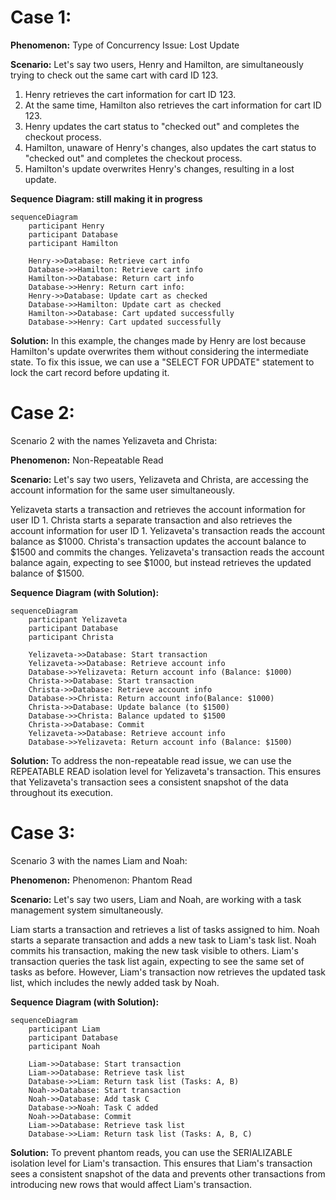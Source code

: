 # Case 1: 

**Phenomenon:**
Type of Concurrency Issue: Lost Update

**Scenario:** 
Let's say two users, Henry and Hamilton, are simultaneously trying to check out the same cart with card ID 123. 

1. Henry retrieves the cart information for cart ID 123.
2. At the same time, Hamilton also retrieves the cart information for cart ID 123.
3. Henry updates the cart status to "checked out" and completes the checkout process.
4. Hamilton, unaware of Henry's changes, also updates the cart status to "checked out" and completes the checkout process.
5. Hamilton's update overwrites Henry's changes, resulting in a lost update.

**Sequence Diagram: still making it in progress**
```mermaid
sequenceDiagram  
    participant Henry
    participant Database
    participant Hamilton

    Henry->>Database: Retrieve cart info
    Database->>Hamilton: Retrieve cart info
    Hamilton->>Database: Return cart info
    Database->>Henry: Return cart info:
    Henry->>Database: Update cart as checked
    Database->>Hamilton: Update cart as checked
    Hamilton->>Database: Cart updated successfully
    Database->>Henry: Cart updated successfully
```


**Solution:**
In this example, the changes made by Henry are lost because Hamilton's update overwrites them without considering the intermediate state. To fix this issue, we can use a "SELECT FOR UPDATE" statement to lock the cart record before updating it.

# Case 2: 
Scenario 2 with the names Yelizaveta and Christa:

**Phenomenon:**
Non-Repeatable Read

**Scenario:** 
Let's say two users, Yelizaveta and Christa, are accessing the account information for the same user simultaneously.

Yelizaveta starts a transaction and retrieves the account information for user ID 1.
Christa starts a separate transaction and also retrieves the account information for user ID 1.
Yelizaveta's transaction reads the account balance as $1000.
Christa's transaction updates the account balance to $1500 and commits the changes.
Yelizaveta's transaction reads the account balance again, expecting to see $1000, but instead retrieves the updated balance of $1500.

**Sequence Diagram (with Solution):**
```mermaid 
sequenceDiagram  
    participant Yelizaveta
    participant Database
    participant Christa

    Yelizaveta->>Database: Start transaction
    Yelizaveta->>Database: Retrieve account info
    Database->>Yelizaveta: Return account info (Balance: $1000)
    Christa->>Database: Start transaction
    Christa->>Database: Retrieve account info
    Database->>Christa: Return account info(Balance: $1000)
    Christa->>Database: Update balance (to $1500)
    Database->>Christa: Balance updated to $1500
    Christa->>Database: Commit
    Yelizaveta->>Database: Retrieve account info
    Database->>Yelizaveta: Return account info (Balance: $1500)
```

**Solution:**
To address the non-repeatable read issue, we can use the REPEATABLE READ isolation level for Yelizaveta's transaction. This ensures that Yelizaveta's transaction sees a consistent snapshot of the data throughout its execution. 

# Case 3: 
Scenario 3 with the names Liam and Noah:

**Phenomenon:**
Phenomenon: Phantom Read

**Scenario:** 
Let's say two users, Liam and Noah, are working with a task management system simultaneously.

Liam starts a transaction and retrieves a list of tasks assigned to him.
Noah starts a separate transaction and adds a new task to Liam's task list.
Noah commits his transaction, making the new task visible to others.
Liam's transaction queries the task list again, expecting to see the same set of tasks as before.
However, Liam's transaction now retrieves the updated task list, which includes the newly added task by Noah.

**Sequence Diagram (with Solution):**
```mermaid
sequenceDiagram  
    participant Liam
    participant Database
    participant Noah

    Liam->>Database: Start transaction
    Liam->>Database: Retrieve task list
    Database->>Liam: Return task list (Tasks: A, B)
    Noah->>Database: Start transaction
    Noah->>Database: Add task C
    Database->>Noah: Task C added
    Noah->>Database: Commit
    Liam->>Database: Retrieve task list
    Database->>Liam: Return task list (Tasks: A, B, C)
```

**Solution:**
To prevent phantom reads, you can use the SERIALIZABLE isolation level for Liam's transaction. This ensures that Liam's transaction sees a consistent snapshot of the data and prevents other transactions from introducing new rows that would affect Liam's transaction. 